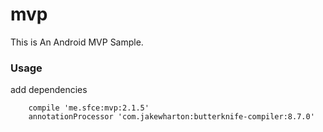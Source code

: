 # mvp
This is An Android MVP Sample. <br/>

### Usage
add dependencies
```
    compile 'me.sfce:mvp:2.1.5'
    annotationProcessor 'com.jakewharton:butterknife-compiler:8.7.0'
```


